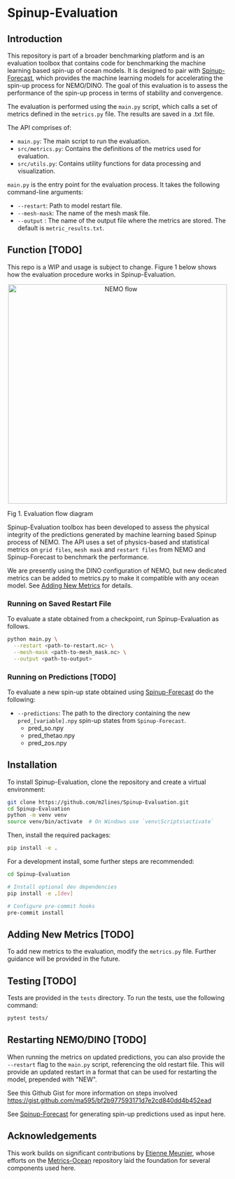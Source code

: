 # Spinup-Evaluation

## Introduction
This repository is part of a broader benchmarking platform and is an evaluation toolbox that contains code for benchmarking the machine learning based spin-up of ocean models. It is designed to pair with [Spinup-Forecast](https://github.com/m2lines/Spinup-Forecast), which provides the machine learning models for accelerating the spin-up process for NEMO/DINO. The goal of this evaluation is to assess the performance of the spin-up process in terms of stability and convergence.

The evaluation is performed using the `main.py` script, which calls a set of metrics defined in the `metrics.py` file. The results are saved in a .txt file.

The API comprises of:

- `main.py`: The main script to run the evaluation.
- `src/metrics.py`: Contains the definitions of the metrics used for evaluation.
- `src/utils.py`: Contains utility functions for data processing and visualization.

<!-- ```plaintext
.
├── main.py                # Entry point script
├── pyproject.toml         # Build system and tool configuration (e.g. black, ruff)
├── README.md              # Project overview and usage
├── LICENSE                # Project license
└── src/                   # Source code
    ├── metrics.py         # Metric calculation functions
    └── utils.py           # General utilities used across the project
``` -->

`main.py` is the entry point for the evaluation process. It takes the following command-line arguments:
- `--restart`: Path to model restart file.
- `--mesh-mask`: The name of the mesh mask file.
- `--output` : The name of the output file where the metrics are stored. The default is `metric_results.txt`.

## Function [TODO]
This repo is a WIP and usage is subject to change. Figure 1 below shows how the evaluation procedure works in Spinup-Evaluation.

<p align="center">
<img src="chart.svg" alt="NEMO flow" width="500"/>
<figcaption>Fig 1. Evaluation flow diagram</figcaption>
</p>

Spinup-Evaluation toolbox has been developed to assess the physical integrity of the predictions generated by machine learning based Spinup process of NEMO. The API uses a set of physics-based and statistical metrics on `grid files`, `mesh mask` and `restart files` from NEMO and Spinup-Forecast to benchmark the performance.


We are presently using the DINO configuration of NEMO, but new dedicated metrics can be added to metrics.py to make it compatible with any ocean model. See [Adding New Metrics](#adding-new-metrics) for details.

### Running on Saved Restart File
To evaluate a state obtained from a checkpoint, run Spinup-Evaluation as follows.

```sh
python main.py \
  --restart <path-to-restart.nc> \
  --mesh-mask <path-to-mesh_mask.nc> \
  --output <path-to-output>
```

### Running on Predictions [TODO]
To evaluate a new spin-up state obtained using [Spinup-Forecast](https://github.com/m2lines/Spinup-Forecast) do the following:

* `--predictions`: The path to the directory containing the new `pred_[variable].npy` spin-up states from `Spinup-Forecast`.
    - pred_so.npy
    - pred_thetao.npy
    - pred_zos.npy

<!-- * `--mesh-mask` : Path to the `mesh_mask.nc` file. This file contains the grid information for the model.
* [Optional] The path to a reference spin-up state. This is used to compare the new spin-up state against a known good state. If not provided, the evaluation will only assess the new spin-up state.
* [Optional] The restart file from the NEMO/DINO model.
    i.e. `` -->

<!-- > ![alt text](image.png) -->

## Installation
To install Spinup-Evaluation, clone the repository and create a virtual environment:
```bash
git clone https://github.com/m2lines/Spinup-Evaluation.git
cd Spinup-Evaluation
python -m venv venv
source venv/bin/activate  # On Windows use `venv\Scripts\activate`
```

Then, install the required packages:

```bash
pip install -e .
```
For a development install, some further steps are recommended:

```sh
cd Spinup-Evaluation

# Install optional dev dependencies
pip install -e .[dev]

# Configure pre-commit hooks
pre-commit install
```


## Adding New Metrics [TODO]
To add new metrics to the evaluation, modify the `metrics.py` file. Further guidance will be provided in the future.

## Testing [TODO]

Tests are provided in the `tests` directory. To run the tests, use the following command:

```bash
pytest tests/
```

## Restarting NEMO/DINO [TODO]

When running the metrics on updated predictions, you can also provide the `--restart` flag to the `main.py` script, referencing the old restart file. This will provide an updated restart in a format that can be used for restarting the model, prepended with "NEW".

See this Github Gist for more information on steps involved https://gist.github.com/ma595/bf2b977593171d7e2cd840dd4b452ead

See [Spinup-Forecast](https://github.com/m2lines/Spinup-Forecast) for generating spin-up predictions used as input here.


## Acknowledgements

This work builds on significant contributions by [Etienne Meunier](https://github.com/Etienne-Meunier), whose efforts on the [Metrics-Ocean](https://github.com/Etienne-Meunier/Metrics-Ocean) repository laid the foundation for several components used here.
